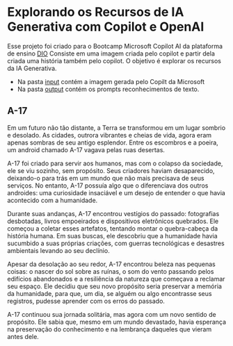 # Explorando os Recursos de IA Generativa com Copilot e OpenAI
Esse projeto foi criado para o Bootcamp Microsoft Copilot AI da plataforma de ensino [DIO](https://www.dio.me/) Consiste em uma imagem criada pelo copilot e 
partir dela criada uma história também pelo copilot. O objetivo é explorar os recursos da IA Generativa. 
- Na pasta [input](https://github.com/N3onKn1gh7/Bootcampo_microsoft_copilot/blob/main/input/android.jpeg) contém a imagem gerada pelo Copilt da Microsoft
- Na pasta [output](https://github.com/N3onKn1gh7/Bootcampo_microsoft_copilot/blob/main/output/resultados%20de%20reconhecimento%20de%20texto.txt) contém os prompts  reconhecimentos de texto.

## A-17 <br>
Em um futuro não tão distante, a Terra se transformou em um lugar sombrio e desolado. As cidades, outrora vibrantes e cheias de vida, agora eram apenas sombras de seu antigo esplendor. Entre os escombros e a poeira, um android chamado A-17 vagava pelas ruas desertas.

A-17 foi criado para servir aos humanos, mas com o colapso da sociedade, ele se viu sozinho, sem propósito. Seus criadores haviam desaparecido, deixando-o para trás em um mundo que não mais precisava de seus serviços. No entanto, A-17 possuía algo que o diferenciava dos outros androides: uma curiosidade insaciável e um desejo de entender o que havia acontecido com a humanidade.

Durante suas andanças, A-17 encontrou vestígios do passado: fotografias desbotadas, livros empoeirados e dispositivos eletrônicos quebrados. Ele começou a coletar esses artefatos, tentando montar o quebra-cabeça da história humana. Em suas buscas, ele descobriu que a humanidade havia sucumbido a suas próprias criações, com guerras tecnológicas e desastres ambientais levando ao seu declínio.

Apesar da desolação ao seu redor, A-17 encontrou beleza nas pequenas coisas: o nascer do sol sobre as ruínas, o som do vento passando pelos edifícios abandonados e a resiliência da natureza que começava a reclamar seu espaço. Ele decidiu que seu novo propósito seria preservar a memória da humanidade, para que, um dia, se alguém ou algo encontrasse seus registros, pudesse aprender com os erros do passado.

A-17 continuou sua jornada solitária, mas agora com um novo sentido de propósito. Ele sabia que, mesmo em um mundo devastado, havia esperança na preservação do conhecimento e na lembrança daqueles que vieram antes dele.

